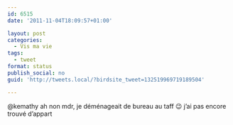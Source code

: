 ```yaml
---
id: 6515
date: '2011-11-04T18:09:57+01:00'

layout: post
categories:
  - Vis ma vie
tags:
  - tweet
format: status
publish_social: no
guid: 'http://tweets.local/?birdsite_tweet=132519969719189504'

---
```


@kemathy ah non mdr, je déménageait de bureau au taff 😉 j’ai pas encore trouvé d’appart